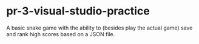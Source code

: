 # pr-3-visual-studio-practice

A basic snake game with the ability to (besides play the actual game) save and rank high scores based on a JSON file.